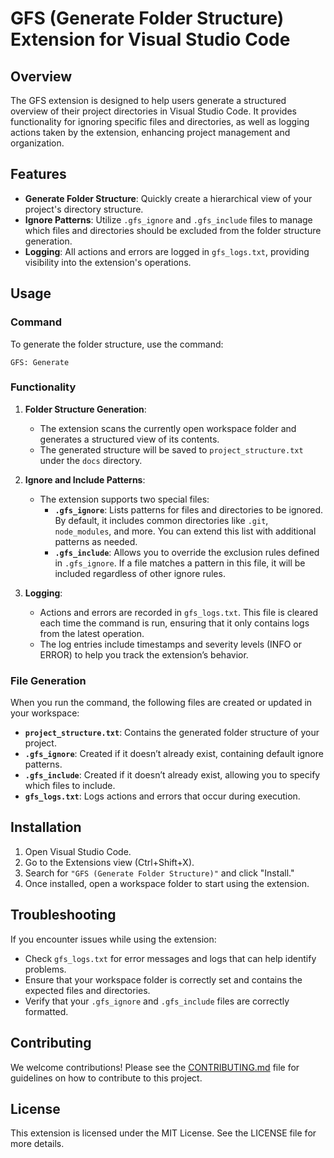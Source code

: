 # GFS (Generate Folder Structure) Extension for Visual Studio Code

## Overview

The GFS extension is designed to help users generate a structured overview of their project directories in Visual Studio Code. It provides functionality for ignoring specific files and directories, as well as logging actions taken by the extension, enhancing project management and organization.

## Features

-   **Generate Folder Structure**: Quickly create a hierarchical view of your project's directory structure.
-   **Ignore Patterns**: Utilize `.gfs_ignore` and `.gfs_include` files to manage which files and directories should be excluded from the folder structure generation.
-   **Logging**: All actions and errors are logged in `gfs_logs.txt`, providing visibility into the extension's operations.

## Usage

### Command

To generate the folder structure, use the command:

```
GFS: Generate
```

### Functionality

1. **Folder Structure Generation**:

    - The extension scans the currently open workspace folder and generates a structured view of its contents.
    - The generated structure will be saved to `project_structure.txt` under the `docs` directory.

2. **Ignore and Include Patterns**:

    - The extension supports two special files:
        - **`.gfs_ignore`**: Lists patterns for files and directories to be ignored. By default, it includes common directories like `.git`, `node_modules`, and more. You can extend this list with additional patterns as needed.
        - **`.gfs_include`**: Allows you to override the exclusion rules defined in `.gfs_ignore`. If a file matches a pattern in this file, it will be included regardless of other ignore rules.

3. **Logging**:
    - Actions and errors are recorded in `gfs_logs.txt`. This file is cleared each time the command is run, ensuring that it only contains logs from the latest operation.
    - The log entries include timestamps and severity levels (INFO or ERROR) to help you track the extension’s behavior.

### File Generation

When you run the command, the following files are created or updated in your workspace:

-   **`project_structure.txt`**: Contains the generated folder structure of your project.
-   **`.gfs_ignore`**: Created if it doesn’t already exist, containing default ignore patterns.
-   **`.gfs_include`**: Created if it doesn’t already exist, allowing you to specify which files to include.
-   **`gfs_logs.txt`**: Logs actions and errors that occur during execution.

## Installation

1. Open Visual Studio Code.
2. Go to the Extensions view (Ctrl+Shift+X).
3. Search for `"GFS (Generate Folder Structure)"` and click "Install."
4. Once installed, open a workspace folder to start using the extension.

## Troubleshooting

If you encounter issues while using the extension:

-   Check `gfs_logs.txt` for error messages and logs that can help identify problems.
-   Ensure that your workspace folder is correctly set and contains the expected files and directories.
-   Verify that your `.gfs_ignore` and `.gfs_include` files are correctly formatted.

## Contributing

We welcome contributions! Please see the [CONTRIBUTING.md](CONTRIBUTING.md) file for guidelines on how to contribute to this project.

## License

This extension is licensed under the MIT License. See the LICENSE file for more details.
